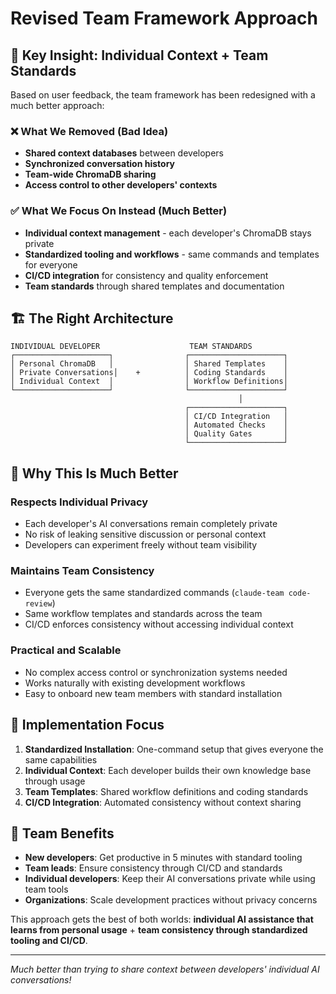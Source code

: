 # Revised Team Framework Approach

## 🎯 Key Insight: Individual Context + Team Standards

Based on user feedback, the team framework has been redesigned with a much better approach:

### ❌ **What We Removed (Bad Idea)**
- **Shared context databases** between developers
- **Synchronized conversation history** 
- **Team-wide ChromaDB sharing**
- **Access control to other developers' contexts**

### ✅ **What We Focus On Instead (Much Better)**
- **Individual context management** - each developer's ChromaDB stays private
- **Standardized tooling and workflows** - same commands and templates for everyone
- **CI/CD integration** for consistency and quality enforcement
- **Team standards** through shared templates and documentation

## 🏗️ The Right Architecture

```
INDIVIDUAL DEVELOPER                    TEAM STANDARDS
┌─────────────────────┐                ┌─────────────────────┐
│ Personal ChromaDB   │                │ Shared Templates    │
│ Private Conversations│    +          │ Coding Standards    │
│ Individual Context  │                │ Workflow Definitions│
└─────────────────────┘                └─────────────────────┘
                                                   │
                                       ┌─────────────────────┐
                                       │ CI/CD Integration   │
                                       │ Automated Checks    │
                                       │ Quality Gates       │
                                       └─────────────────────┘
```

## 🎉 Why This Is Much Better

### **Respects Individual Privacy**
- Each developer's AI conversations remain completely private
- No risk of leaking sensitive discussion or personal context
- Developers can experiment freely without team visibility

### **Maintains Team Consistency** 
- Everyone gets the same standardized commands (`claude-team code-review`)
- Same workflow templates and standards across the team
- CI/CD enforces consistency without accessing individual context

### **Practical and Scalable**
- No complex access control or synchronization systems needed
- Works naturally with existing development workflows
- Easy to onboard new team members with standard installation

## 🔧 Implementation Focus

1. **Standardized Installation**: One-command setup that gives everyone the same capabilities
2. **Individual Context**: Each developer builds their own knowledge base through usage
3. **Team Templates**: Shared workflow definitions and coding standards
4. **CI/CD Integration**: Automated consistency without context sharing

## 🚀 Team Benefits

- **New developers**: Get productive in 5 minutes with standard tooling
- **Team leads**: Ensure consistency through CI/CD and standards
- **Individual developers**: Keep their AI conversations private while using team tools
- **Organizations**: Scale development practices without privacy concerns

This approach gets the best of both worlds: **individual AI assistance that learns from personal usage** + **team consistency through standardized tooling and CI/CD**.

---

*Much better than trying to share context between developers' individual AI conversations!*